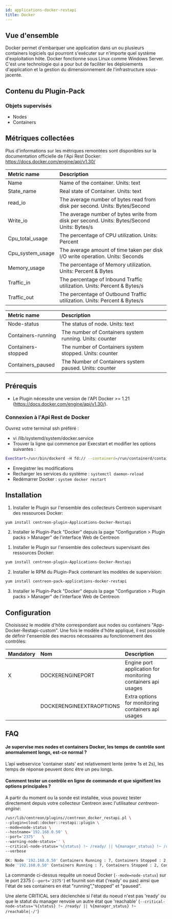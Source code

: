 ```yaml
---
id: applications-docker-restapi
title: Docker
---
```


## Vue d'ensemble

Docker permet d'embarquer une application dans un ou plusieurs containers logiciels qui pourront s'exécuter sur n'importe quel système d'exploitation hôte. Docker fonctionne sous Linux comme Windows Server. C'est une technologie qui a pour but de faciliter les déploiements d'application et la gestion du dimensionnement de l'infrastructure sous-jacente.

## Contenu du Plugin-Pack

### Objets supervisés

* Nodes
* Containers

## Métriques collectées                                                                                                   

Plus d'informations sur les métriques remontées sont disponibles sur la documentation officielle de l'Api Rest Docker: https://docs.docker.com/engine/api/v1.30/


<!--DOCUSAURUS_CODE_TABS-->
<!--Container-Usage-->

| Metric name     | Description                                                                                  |
| :-------------- | :------------------------------------------------------------------------------------------- |
| Name            | Name of the container. Units: text                                                           |
| State_name      | Real state of Container. Units: text                                                         |
| read_io         | The average number of bytes read from disk per second. Units: Bytes/Second                   |
| Write_io        | The average number of bytes write from disk per second. Units: Bytes/Second Units: Bytes/s   |
| Cpu_total_usage | The percentage of CPU utilization. Units: Percent                                            |
| Cpu_system_usage| The average amount of time taken per disk I/O write operation. Units: Seconds                |
| Memory_usage    | The percentage of Memory utilization. Units: Percent & Bytes                                 |
| Traffic_in      | The percentage of Inbound Traffic utilization. Units: Percent & Bytes/s                      |
| Traffic_out     | The percentage of Outbound Traffic utilization. Units: Percent & Bytes/s                     |

<!--Nodes-Status-->

| Metric name        | Description                                                                                             |
| :----------------- | :------------------------------------------------------------------------------------------------------ |
| Node-status        | The status of node. Units: text                                                                         |
| Containers-running | The number of Containers system running. Units: counter                                                 |
| Containers-stopped | The number of Containers system stopped. Units: counter                                                 |
| Containers_paused  | The Number of Containers system paused. Units: counter                                                  |

<!--END_DOCUSAURUS_CODE_TABS-->

## Prérequis

* Le Plugin nécessite une version de l'API Docker >= 1.21 (https://docs.docker.com/engine/api/v1.30/).

### Connexion à l'Api Rest de Docker

Ouvrez votre terminal ssh préféré : 
* vi /lib/systemd/system/docker.service
* Trouver la ligne qui commence par Execstart et modifier les options suivantes : 

```bash 
ExecStart=/usr/bin/dockerd -H fd:// --containerd=/run/containerd/containerd.sock -H=tcp://0.0.0.0:2375
```

* Enregistrer les modifications
* Recharger les services du système : ```systemctl daemon-reload```
* Redémarrer Docker : ```system docker restart```
 
## Installation

<!--DOCUSAURUS_CODE_TABS-->

<!--Online IMP Licence & IT-100 Editions-->

1. Installer le Plugin sur l'ensemble des collecteurs Centreon supervisant des ressources Docker:

```bash
yum install centreon-plugin-Applications-Docker-Restapi
```

2. Installer le Plugin-Pack "Docker" depuis la page "Configuration > Plugin packs > Manager" de l'interface Web de Centreon


<!--Offline IMP License-->
1. Installer le Plugin sur l'ensemble des collecteurs supervisant des ressources Docker:

```bash
yum install centreon-plugin-Applications-Docker-Restapi
```

2. Installer le RPM du Plugin-Pack contenant les modèles de supervision:

```bash
yum install centreon-pack-applications-docker-restapi
```

3. Installer le Plugin-Pack "Docker" depuis la page "Configuration > Plugin packs > Manager" de l'interface Web de Centreon

<!--END_DOCUSAURUS_CODE_TABS-->

## Configuration

Choisissez le modèle d'hôte correspondant aux nodes ou containers "App-Docker-Restapi-custom". Une fois le modèle d'hôte appliqué, il est possible de définir l'ensemble des macros nécessaires au fonctionnement des contrôles:

| Mandatory   | Nom                     | Description                                                                                 |
| :---------- | :---------------------- | :------------------------------------------------------------------------------------------ |
| X           | DOCKERENGINEPORT        | Engine port application for monitoring containers api usages                                |
|             | DOCKERENGINEEXTRAOPTIONS| Extra options for monitoring containers api usages                                          |

## FAQ

#### Je supervise mes nodes et containers Docker, les temps de contrôle sont anormalement longs, est-ce normal ?

L’api webservice 'container stats' est relativement lente (entre 1s et 2s), les temps de réponse peuvent donc être un peu longs.

#### Comment tester un contrôle en ligne de commande et que signifient les options principales ?

A partir du moment ou la sonde est installée, vous pouvez tester directement depuis votre collecteur Centreon avec l'utilisateur *centreon-engine*:

```bash
/usr/lib/centreon/plugins//centreon_docker_restapi.pl \
--plugin=cloud::docker::restapi::plugin \
--mode=node-status \
--hostname='192.168.0.50' \
--port='2375'   \
--warning-node-status='' \
--critical-node-status='%{status} !~ /ready/ || %{manager_status} !~ /reachable|-/' \
--verbose

OK: Node '192.168.0.50' Containers Running : 7, Containers Stopped : 2, Containers Paused : 0 | 'containers_running'=7;;;0; 'containers_stopped'=2;;;0; 'containers_paused'=0;;;0;
Node '192.168.0.50' Containers Running : 7, Containers Stopped : 2, Containers Paused : 0
```

La commande ci-dessus requête un noeud Docker (```--mode=node-status```) sur le port 2375 (```--port='2375'```) et fournit son état ('ready' ou pas) ainsi que l'état de ses containers en état "running","stopped" et "paused".

Une alerte CRITICAL sera déclenchée si l'état du noeud n'est pas 'ready' ou que le statut du manager renvoie un autre état que 'reachable' (```--critical-node-status='%{status} !~ /ready/ || %{manager_status} !~ /reachable|-/'```)
